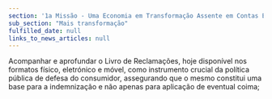 ```yaml
---
section: '1a Missão - Uma Economia em Transformação Assente em Contas Equilibradas'
sub_section: "Mais transformação"
fulfilled_date: null
links_to_news_articles: null
---
```


Acompanhar e aprofundar o Livro de Reclamações, hoje disponível nos formatos físico, eletrónico e móvel, como instrumento crucial da política pública de defesa do consumidor, assegurando que o mesmo constitui uma base para a indemnização e não apenas para aplicação de eventual coima;